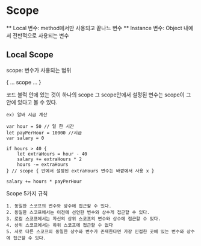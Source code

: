 # Scope
** Local 변수: method에서만 사용되고 끝나느 변수
** Instance 변수: Object 내에서 전반적으로 사용되는 변수

## Local Scope
scope: 변수가 사용되는 범위

{ ... scope ... }

코드 블럭 안에 있는 것이 하나의 scope 
그 scope안에서 설정된 변수는 scope이 그 안에 있다고 볼 수 있다.

    ex) 알바 시급 계산

    var hour = 50 // 일 한 시간
    let payPerHour = 10000 //시급
    var salary = 0

    if hours > 40 {
        let extraHours = hour - 40
        salary += extraHours * 2
        hours -= extraHours
    } // scope { 안에서 설정된 extraHours 변수는 바깥에서 사용 x }

    salary += hours * payPerHour

Scope 5가지 규칙

    1. 동일한 스코프의 변수와 상수에 접근할 수 있다.
    2. 동일한 스코프에서는 이전에 선언한 변수와 상수게 접근할 수 있다.
    3. 로컬 스코프에서는 자신의 상위 스코프의 변수와 상수에 접근할 수 있다.
    4. 상위 스코프에서는 하위 스코프에 접근할 수 없다
    5. 서로 다른 스코프의 동일한 상수와 변수가 존재한다면 가장 인접한 곳에 있는 변수와 상수에 접근할 수 있다.

